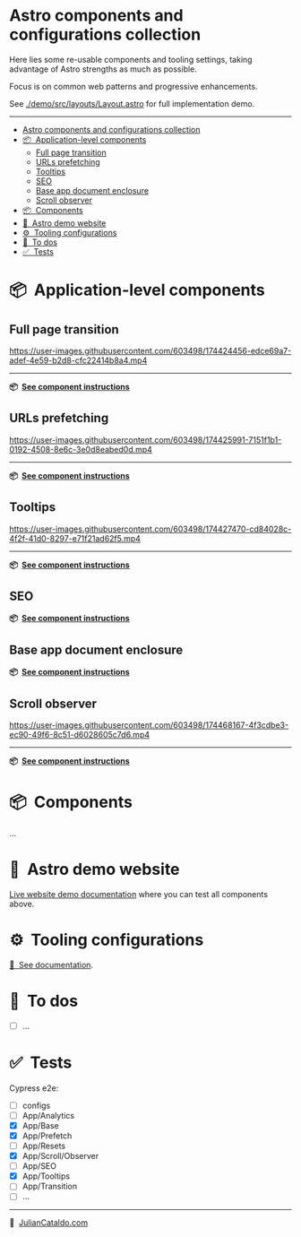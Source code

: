 # Astro components and configurations collection

Here lies some re-usable components and tooling settings,
taking advantage of Astro strengths as much as possible.

Focus is on common web patterns and progressive enhancements.

See [./demo/src/layouts/Layout.astro](demo/src/layouts/Layout.astro)
for full implementation demo.

---

- [Astro components and configurations collection](#astro-components-and-configurations-collection)
- [📦  Application-level components](#application-level-components)
  - [Full page transition](#full-page-transition)
  - [URLs prefetching](#urls-prefetching)
  - [Tooltips](#tooltips)
  - [SEO](#seo)
  - [Base app document enclosure](#base-app-document-enclosure)
  - [Scroll observer](#scroll-observer)
- [📦  Components](#components)
- [👀  Astro demo website](#astro-demo-website)
- [⚙️  Tooling configurations](#️tooling-configurations)
- [🚧  To dos](#to-dos)
- [✅  Tests](#tests)

# 📦  Application-level components

## Full page transition

https://user-images.githubusercontent.com/603498/174424456-edce69a7-adef-4e59-b2d8-cfc22414b8a4.mp4

---

**📦  [See component instructions](./app/Transition)**

## URLs prefetching

https://user-images.githubusercontent.com/603498/174425991-7151f1b1-0192-4508-8e6c-3e0d8eabed0d.mp4

---

**📦  [See component instructions](./app/Prefetch)**

## Tooltips

https://user-images.githubusercontent.com/603498/174427470-cd84028c-4f2f-41d0-8297-e71f21ad62f5.mp4

---

**📦  [See component instructions](./app/Tooltips)**

## SEO

**📦  [See component instructions](./app/SEO)**

## Base app document enclosure

**📦  [See component instructions](./app/Base)**

## Scroll observer

https://user-images.githubusercontent.com/603498/174468167-4f3cdbe3-ec90-49f6-8c51-d6028605c7d6.mp4

---

**📦  [See component instructions](./app/Scroll/Observer)**

# 📦  Components

…

# 👀  Astro demo website

[Live website demo documentation](./demo) where you can test all components above.

# ⚙️  Tooling configurations

[📖  See documentation](./configs).

# 🚧  To dos

- [ ] …

# ✅  Tests

Cypress e2e:

- [ ] configs
- [ ] App/Analytics
- [x] App/Base
- [x] App/Prefetch
- [ ] App/Resets
- [x] App/Scroll/Observer
- [ ] App/SEO
- [x] App/Tooltips
- [ ] App/Transition
- [ ] …

---

🔗  [JulianCataldo.com](https://www.juliancataldo.com/)

